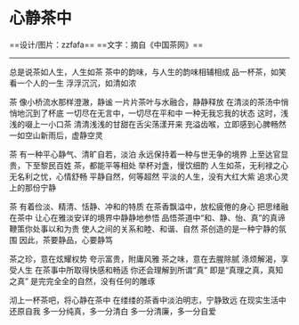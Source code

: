 #  心静茶中
==设计/图片：zzfafa== ==文字：摘自《中国茶网》==

----------

总是说茶如人生，人生如茶
茶中的韵味，与人生的韵味相辅相成
品一杯茶，如笑看一个人的一生
浮浮沉沉，如清如浓

茶
像小桥流水那样澄澈，静谧
一片片茶叶与水融合，静静释放
在清淡的茶汤中悄悄地沉到了杯底
一切尽在无言中，一切尽在平和中
一种无我忘我的状态
这时，浅浅的啜上一小口茶
清清浅浅的甘甜在舌尖荡漾开来
充溢齿喉，立即感到心脾畅然
一如空山新雨后，虚静空灵

茶
有一种平心静气、清旷自若，淡泊
永远保持着一种与世无争的境界
上至达官显贵，下至黎民百姓
茶，都能平等相处
举杯对盏，慢饮细酌
人生如茶，无利禄之心
无名利之忧，心情舒畅
平静自然，何等超然
平淡的人生，没有大红大紫
追求心灵上的那份宁静

茶
有着俭淡、精清、恬静、冲和的特质
在茶香飘溢中，放松疲倦的身心
把思绪融在茶中
让心在雅淡安详的境界中静静地参悟
品悟茶道中“和、静、怡、真”的真谛
鞭策你处事以和为贵
使人之间的关系和睦、和谐、自然
茶创造的是一种宁静的氛围
因此，茶要静品，心要静笃

茶之珍，意在炫耀权势
夸示富贵，附庸风雅
茶之味，意在去腥除腻
涤烦解渴，享受人生
在茶事中所取得快感和畅适
你还会理解到所谓“真”
即是“真理之真，真知之真”
是完完全全的自然，没有任何的雕琢

沏上一杯茶吧，将心静在茶中
在缕缕的茶香中淡泊明志，宁静致远
在现实生活中还原自我
多一分纯真，多一分清白
多一分清廉，多一分自爱


